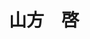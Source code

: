 ---
title: "山方　啓"
draft: false

# Job rank 職階
rank: "教授" # 教授 | 准教授 | 助教 | ...

# Laboratory group
la_group: "分子化学" # 分子化学 | 物質化学 | 反応化学 | 界面化学

# Laboratory
laboratory:
  id: surfphys
  name: 表面物理化学研究室


# ページ上部の背景画像。
# 独自で設定する場合は、exampleSite/images/faculty フォルダーに写真ファイルを入れ、
# 以下にそのパスを指定して下さい。横1000ピクセル程度の解像度を推奨。
# 例: bg_image: "images/faculty/koga_banner.jpg"
bg_image: "images/banner/bg1.jpg"

# 100文字程度の説明文。ページ上部に表示されます。
description : "太陽光を用いて水から水素を製造できる光触媒や低コスト有機太陽電池、発光素子などのメカニズムを解明し、より性能を高める研究を行っています。最新の分光分析技術を武器にして、素材が有する未知の物性を発掘し、それを上手く活用することが重要であると考えています。"

# portrait写真。横400ピクセル程度の解像度を推奨。
image: "images/faculty/yamakata.jpg"

# 研究分野。3つ以上増やしても構いません。
interest: ["表面分光学", "光触媒", "太陽電池"]

# 業績。Reserchmapや科研費情報なども適宜追加して下さい。
achievements:
- icon: ti-id-badge
  link: https://researcherid.com/rid/I-6260-2013
  name: ResearcherID I-6260-2013
- icon: ti-id-badge
  link: https://orcid.org/0000-0003-3179-7588
  name: ORCID 0000-0003-3179-7588
- icon: ti-google
  link: https://scholar.google.co.jp/citations?user=-qC_RwEAAAAJ
  name: Scholar -qC_RwEAAAAJ


# 連絡先。SNSも追加できます。
contact:
- icon: ti-email
  link: mailto:yamakata@okayama-u.ac.jp
  name: yamakata@okayama-u.ac.jp
- icon: ti-mobile
  link: tel:086-251-7832
  name: 086-251-7832


- name : "表面物理化学研究室"
  icon : "ti-world" # icon pack : https://themify.me/themify-icons
  link : "https://okadaichem.jp/surface/"

- name : "700-8530 岡山県岡山市津島中3－1－1 理学部本館A320室"
  icon : "ti-location-pin" # icon pack : https://themify.me/themify-icons
  link : "#"

# type
type: "faculty"

# 下の"---"以下に、個人の紹介文をMarkdown書式で書きこんで下さい。
---